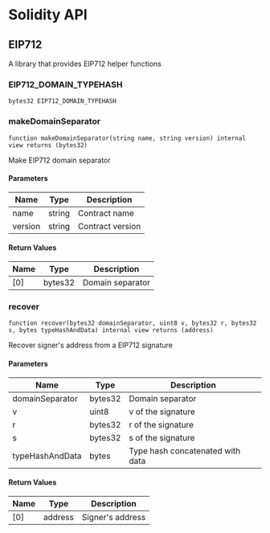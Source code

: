 # Solidity API

## EIP712

A library that provides EIP712 helper functions

### EIP712_DOMAIN_TYPEHASH

```solidity
bytes32 EIP712_DOMAIN_TYPEHASH
```

### makeDomainSeparator

```solidity
function makeDomainSeparator(string name, string version) internal view returns (bytes32)
```

Make EIP712 domain separator

#### Parameters

| Name | Type | Description |
| ---- | ---- | ----------- |
| name | string | Contract name |
| version | string | Contract version |

#### Return Values

| Name | Type | Description |
| ---- | ---- | ----------- |
| [0] | bytes32 | Domain separator |

### recover

```solidity
function recover(bytes32 domainSeparator, uint8 v, bytes32 r, bytes32 s, bytes typeHashAndData) internal view returns (address)
```

Recover signer's address from a EIP712 signature

#### Parameters

| Name | Type | Description |
| ---- | ---- | ----------- |
| domainSeparator | bytes32 | Domain separator |
| v | uint8 | v of the signature |
| r | bytes32 | r of the signature |
| s | bytes32 | s of the signature |
| typeHashAndData | bytes | Type hash concatenated with data |

#### Return Values

| Name | Type | Description |
| ---- | ---- | ----------- |
| [0] | address | Signer's address |

